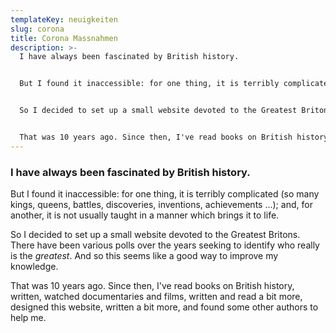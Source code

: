 ```yaml
---
templateKey: neuigkeiten
slug: corona
title: Corona Massnahmen
description: >-
  I have always been fascinated by British history.


  But I found it inaccessible: for one thing, it is terribly complicated (so many kings, queens, battles, discoveries, inventions, achievements ...); and, for another, it is not usually taught in a manner which brings it to life.


  So I decided to set up a small website devoted to the Greatest Britons. There have been various polls over the years seeking to identify who really is the *greatest*. And so this seems like a good way to improve my knowledge.


  That was 10 years ago. Since then, I've read books on British history, written, watched documentaries and films, written and read a bit more, designed this website, written a bit more, and found some other authors to help me.
---
```


### I have always been fascinated by British history.

But I found it inaccessible: for one thing, it is terribly complicated (so many kings, queens, battles, discoveries, inventions, achievements ...); and, for another, it is not usually taught in a manner which brings it to life.

So I decided to set up a small website devoted to the Greatest Britons. There have been various polls over the years seeking to identify who really is the _greatest_. And so this seems like a good way to improve my knowledge.

That was 10 years ago. Since then, I've read books on British history, written, watched documentaries and films, written and read a bit more, designed this website, written a bit more, and found some other authors to help me.
